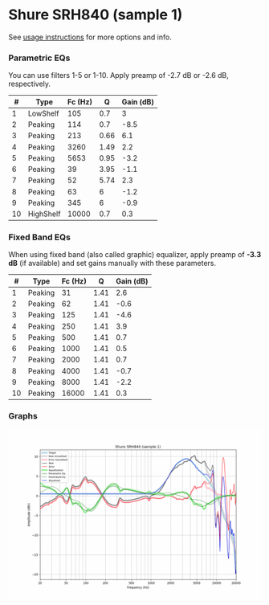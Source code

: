 # Shure SRH840 (sample 1)
See [usage instructions](https://github.com/jaakkopasanen/AutoEq#usage) for more options and info.

### Parametric EQs
You can use filters 1-5 or 1-10. Apply preamp of -2.7 dB or -2.6 dB, respectively.

|   # | Type      |   Fc (Hz) |    Q |   Gain (dB) |
|-----|-----------|-----------|------|-------------|
|   1 | LowShelf  |       105 | 0.7  |         3   |
|   2 | Peaking   |       114 | 0.7  |        -8.5 |
|   3 | Peaking   |       213 | 0.66 |         6.1 |
|   4 | Peaking   |      3260 | 1.49 |         2.2 |
|   5 | Peaking   |      5653 | 0.95 |        -3.2 |
|   6 | Peaking   |        39 | 3.95 |        -1.1 |
|   7 | Peaking   |        52 | 5.74 |         2.3 |
|   8 | Peaking   |        63 | 6    |        -1.2 |
|   9 | Peaking   |       345 | 6    |        -0.9 |
|  10 | HighShelf |     10000 | 0.7  |         0.3 |

### Fixed Band EQs
When using fixed band (also called graphic) equalizer, apply preamp of **-3.3 dB** (if available) and set gains manually with these parameters.

|   # | Type    |   Fc (Hz) |    Q |   Gain (dB) |
|-----|---------|-----------|------|-------------|
|   1 | Peaking |        31 | 1.41 |         2.6 |
|   2 | Peaking |        62 | 1.41 |        -0.6 |
|   3 | Peaking |       125 | 1.41 |        -4.6 |
|   4 | Peaking |       250 | 1.41 |         3.9 |
|   5 | Peaking |       500 | 1.41 |         0.7 |
|   6 | Peaking |      1000 | 1.41 |         0.5 |
|   7 | Peaking |      2000 | 1.41 |         0.7 |
|   8 | Peaking |      4000 | 1.41 |        -0.7 |
|   9 | Peaking |      8000 | 1.41 |        -2.2 |
|  10 | Peaking |     16000 | 1.41 |         0.3 |

### Graphs
![](./Shure%20SRH840%20(sample%201).png)

